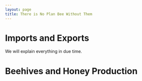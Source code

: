 ```yaml
---
layout: page
title: There is No Plan Bee Without Them
---
```


# Imports and Exports

We will explain everything in due time.

# Beehives and Honey Production
